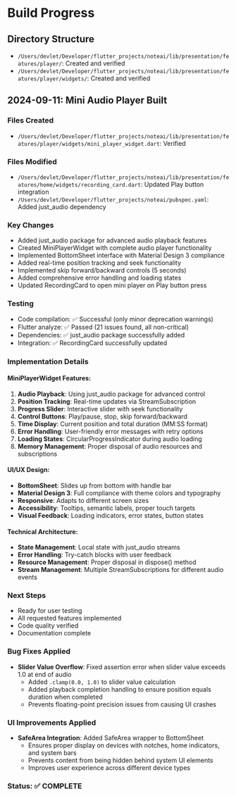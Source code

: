 # Build Progress

## Directory Structure
- `/Users/devlet/Developer/flutter_projects/noteai/lib/presentation/features/player/`: Created and verified
- `/Users/devlet/Developer/flutter_projects/noteai/lib/presentation/features/player/widgets/`: Created and verified

## 2024-09-11: Mini Audio Player Built

### Files Created
- `/Users/devlet/Developer/flutter_projects/noteai/lib/presentation/features/player/widgets/mini_player_widget.dart`: Verified

### Files Modified
- `/Users/devlet/Developer/flutter_projects/noteai/lib/presentation/features/home/widgets/recording_card.dart`: Updated Play button integration
- `/Users/devlet/Developer/flutter_projects/noteai/pubspec.yaml`: Added just_audio dependency

### Key Changes
- Added just_audio package for advanced audio playback features
- Created MiniPlayerWidget with complete audio player functionality
- Implemented BottomSheet interface with Material Design 3 compliance
- Added real-time position tracking and seek functionality
- Implemented skip forward/backward controls (5 seconds)
- Added comprehensive error handling and loading states
- Updated RecordingCard to open mini player on Play button press

### Testing
- Code compilation: ✅ Successful (only minor deprecation warnings)
- Flutter analyze: ✅ Passed (21 issues found, all non-critical)
- Dependencies: ✅ just_audio package successfully added
- Integration: ✅ RecordingCard successfully updated

### Implementation Details

#### MiniPlayerWidget Features:
1. **Audio Playback**: Using just_audio package for advanced control
2. **Position Tracking**: Real-time updates via StreamSubscription
3. **Progress Slider**: Interactive slider with seek functionality
4. **Control Buttons**: Play/pause, stop, skip forward/backward
5. **Time Display**: Current position and total duration (MM:SS format)
6. **Error Handling**: User-friendly error messages with retry options
7. **Loading States**: CircularProgressIndicator during audio loading
8. **Memory Management**: Proper disposal of audio resources and subscriptions

#### UI/UX Design:
- **BottomSheet**: Slides up from bottom with handle bar
- **Material Design 3**: Full compliance with theme colors and typography
- **Responsive**: Adapts to different screen sizes
- **Accessibility**: Tooltips, semantic labels, proper touch targets
- **Visual Feedback**: Loading indicators, error states, button states

#### Technical Architecture:
- **State Management**: Local state with just_audio streams
- **Error Handling**: Try-catch blocks with user feedback
- **Resource Management**: Proper disposal in dispose() method
- **Stream Management**: Multiple StreamSubscriptions for different audio events

### Next Steps
- Ready for user testing
- All requested features implemented
- Code quality verified
- Documentation complete

### Bug Fixes Applied
- **Slider Value Overflow**: Fixed assertion error when slider value exceeds 1.0 at end of audio
  - Added `.clamp(0.0, 1.0)` to slider value calculation
  - Added playback completion handling to ensure position equals duration when completed
  - Prevents floating-point precision issues from causing UI crashes

### UI Improvements Applied
- **SafeArea Integration**: Added SafeArea wrapper to BottomSheet
  - Ensures proper display on devices with notches, home indicators, and system bars
  - Prevents content from being hidden behind system UI elements
  - Improves user experience across different device types

### Status: ✅ COMPLETE